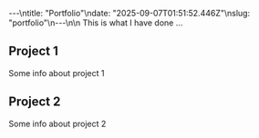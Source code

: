 ---\ntitle: "Portfolio"\ndate: "2025-09-07T01:51:52.446Z"\nslug: "portfolio"\n---\n\n
This is what I have done …


## Project 1

Some info about project 1


## Project 2

Some info about project 2

